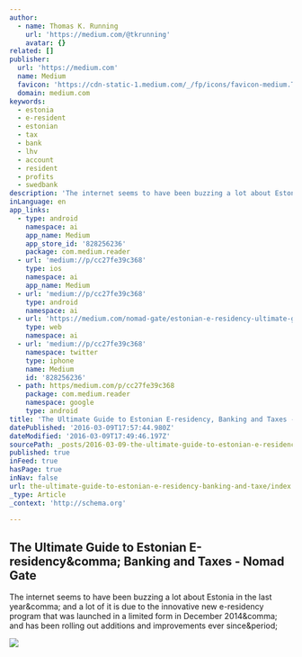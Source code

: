 ```yaml
---
author:
  - name: Thomas K. Running
    url: 'https://medium.com/@tkrunning'
    avatar: {}
related: []
publisher:
  url: 'https://medium.com'
  name: Medium
  favicon: 'https://cdn-static-1.medium.com/_/fp/icons/favicon-medium.TAS6uQ-Y7kcKgi0xjcYHXw.ico'
  domain: medium.com
keywords:
  - estonia
  - e-resident
  - estonian
  - tax
  - bank
  - lhv
  - account
  - resident
  - profits
  - swedbank
description: 'The internet seems to have been buzzing a lot about Estonia in the last year, and a lot of it is due to the innovative new e-residency program that was launched in a limited form in December 2014, and has been rolling out additions and improvements ever since.'
inLanguage: en
app_links:
  - type: android
    namespace: ai
    app_name: Medium
    app_store_id: '828256236'
    package: com.medium.reader
  - url: 'medium://p/cc27fe39c368'
    type: ios
    namespace: ai
    app_name: Medium
  - url: 'medium://p/cc27fe39c368'
    type: android
    namespace: ai
  - url: 'https://medium.com/nomad-gate/estonian-e-residency-ultimate-guide-banking-taxes-cc27fe39c368'
    type: web
    namespace: ai
  - url: 'medium://p/cc27fe39c368'
    namespace: twitter
    type: iphone
    name: Medium
    id: '828256236'
  - path: https/medium.com/p/cc27fe39c368
    package: com.medium.reader
    namespace: google
    type: android
title: 'The Ultimate Guide to Estonian E-residency, Banking and Taxes - Nomad Gate'
datePublished: '2016-03-09T17:57:44.980Z'
dateModified: '2016-03-09T17:49:46.197Z'
sourcePath: _posts/2016-03-09-the-ultimate-guide-to-estonian-e-residency-banking-and-taxe.md
published: true
inFeed: true
hasPage: true
inNav: false
url: the-ultimate-guide-to-estonian-e-residency-banking-and-taxe/index.html
_type: Article
_context: 'http://schema.org'

---
```

<article style=""><h1>The Ultimate Guide to Estonian E-residency&amp;comma; Banking and Taxes - Nomad Gate</h1><p>The internet seems to have been buzzing a lot about Estonia in the last year&amp;comma; and a lot of it is due to the innovative new e-residency program that was launched in a limited form in December 2014&amp;comma; and has been rolling out additions and improvements ever since&amp;period;</p><img src="https://cdn-images-1.medium.com/max/800/1*9vdNgIihp5FUJl2ZijPtEg.png" /></article>